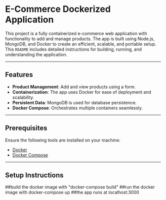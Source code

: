 # E-Commerce Dockerized Application

This project is a fully containerized e-commerce web application with functionality to add and manage products. The app is built using Node.js, MongoDB, and Docker to create an efficient, scalable, and portable setup. This `README` includes detailed instructions for building, running, and understanding the application.

---

## Features
- **Product Management**: Add and view products using a form.
- **Containerization**: The app uses Docker for ease of deployment and scalability.
- **Persistent Data**: MongoDB is used for database persistence.
- **Docker Compose**: Orchestrates multiple containers seamlessly.

---

## Prerequisites
Ensure the following tools are installed on your machine:
- [Docker](https://www.docker.com/products/docker-desktop)
- [Docker Compose](https://docs.docker.com/compose/)

---

## Setup Instructions 
##build the docker image with "docker-compose build"
##run the docker image with docker-compose up
##the app runs at localhost:3000
##
